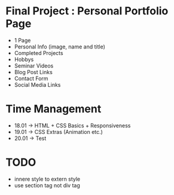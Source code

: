 # Final Project : Personal Portfolio Page

- 1 Page
- Personal Info (image, name and title)
- Completed Projects
- Hobbys
- Seminar Videos
- Blog Post Links
- Contact Form
- Social Media Links

# Time Management

- 18.01 -> HTML + CSS Basics + Responsiveness
- 19.01 -> CSS Extras (Animation etc.)
- 20.01 -> Test

# TODO

- innere style to extern style
- use section tag not div tag
